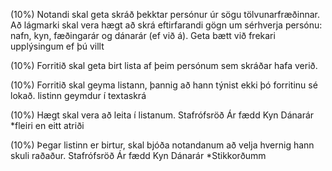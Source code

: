 (10%) Notandi skal geta skráð þekktar persónur úr sögu tölvunarfræðinnar. Að lágmarki skal vera hægt að skrá eftirfarandi gögn um sérhverja persónu: nafn, kyn, fæðingarár og dánarár (ef við á).
	Geta bætt við frekari upplýsingum ef þú villt
	
(10%) Forritið skal geta birt lista af þeim persónum sem skráðar hafa verið.


(10%) Forritið skal geyma listann, þannig að hann týnist ekki þó forritinu sé lokað.
	listinn geymdur í textaskrá

(10%) Hægt skal vera að leita í listanum.
	Stafrófsröð
	Ár fædd
	Kyn
	Dánarár
	*fleiri en eitt atriði


(10%) Þegar listinn er birtur, skal bjóða notandanum að velja hvernig hann skuli raðaður.
	Stafrófsröð
	Ár fædd
	Kyn
	Dánarár
	*Stikkorðumm
